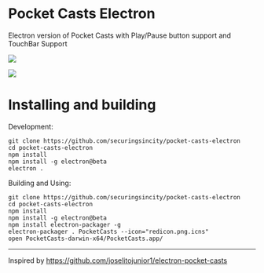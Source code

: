 # Pocket Casts Electron
Electron version of Pocket Casts with Play/Pause button support and TouchBar Support

![](https://raw.githubusercontent.com/securingsincity/pocket-casts-electron/master/images/screenshot.png)

![](https://raw.githubusercontent.com/securingsincity/pocket-casts-electron/master/images/touchbar.png)

# Installing and building
Development: 
```
git clone https://github.com/securingsincity/pocket-casts-electron
cd pocket-casts-electron
npm install 
npm install -g electron@beta
electron . 
```
Building and Using: 
```
git clone https://github.com/securingsincity/pocket-casts-electron
cd pocket-casts-electron
npm install 
npm install -g electron@beta
npm install electron-packager -g
electron-packager . PocketCasts --icon="redicon.png.icns"
open PocketCasts-darwin-x64/PocketCasts.app/
```

--- 

Inspired by https://github.com/joselitojunior1/electron-pocket-casts
